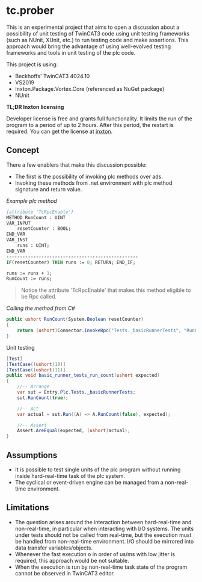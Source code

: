# tc.prober

This is an experimental project that aims to open a discussion about a possibility of unit testing of TwinCAT3 code using unit testing frameworks (such as NUnit, XUnit, etc.) to run testing code and make assertions. This approach would bring the advantage of using well-evolved testing frameworks and tools in unit testing of the plc code.

This project is using:

- Beckhoffs' TwinCAT3 4024.10
- VS2019
- Inxton.Package.Vortex.Core (referenced as NuGet package)
- NUnit

**TL;DR Inxton licensing**

Developer license is free and grants full functionality. It limits the run of the program to a period of up to 2 hours. After this period, the restart is required. You can get the license at [inxton](inxton.com).

## Concept

There a few enablers that make this discussion possible:

- The first is the possibility of invoking plc methods over ads.
- Invoking these methods from .net environment with plc method signature and return value.

*Example plc method*

~~~ Pascal
{attribute 'TcRpcEnable'}
METHOD RunCount : UINT
VAR_INPUT
	resetCounter : BOOL;
END_VAR
VAR_INST
	runs : UINT;	
END_VAR
-------------------------------------------------
IF(resetCounter) THEN runs := 0; RETURN; END_IF; 

runs := runs + 1;
RunCount := runs;
~~~

> Notice the attribute 'TcRpcEnable' that makes this method eligible to be Rpc called.

*Calling the method from C#*

~~~ C#
public ushort RunCount(System.Boolean resetCounter)
{ 
    return (ushort)Connector.InvokeRpc("Tests._basicRunnerTests", "RunCount", new object[]{resetCounter});
}
~~~

Unit testing

~~~ C#
[Test]
[TestCase((ushort)10)]
[TestCase((ushort)11)]
public void basic_runner_tests_run_count(ushort expected)
{
    //-- Arrange
    var sut = Entry.Plc.Tests._basicRunnerTests;
    sut.RunCount(true);

    //-- Act
    var actual = sut.Run((A) => A.RunCount(false), expected);

    //-- Assert
    Assert.AreEqual(expected, (ushort)actual);
}
~~~

## Assumptions

- It is possible to test single units of the plc program without running inside hard-real-time task of the plc system.
- The cyclical or event-driven engine can be managed from a non-real-time environment.

## Limitations

- The question arises around the interaction between hard-real-time and non-real-time, in particular when interacting with I/O systems. The units under tests should not be called from real-time, but the execution must be handled from non-real-time environment. I/O should be mirrored into data transfer variables/objects.
- Whenever the fast execution o in order of us/ms with low jitter is required, this approach would be not suitable.
- When the execution is run by non-real-time task state of the program cannot be observed in TwinCAT3 editor.
